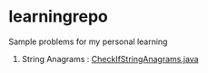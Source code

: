 # learningrepo

Sample problems for my personal learning

1. String Anagrams : [CheckIfStringAnagrams.java](src%2Fmain%2Fjava%2Fprobs%2FCheckIfStringAnagrams.java)